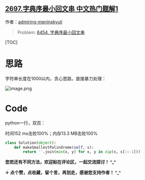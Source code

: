 ## [2697.字典序最小回文串 中文热门题解1](https://leetcode.cn/problems/lexicographically-smallest-palindrome/solutions/100000/bu-yong-shuang-zhi-zhen-bu-qiu-dui-cheng-h1kn)

作者：[admiring-meninskyuli](https://leetcode.cn/u/admiring-meninskyuli)

> Problem: [6454. 字典序最小回文串](https://leetcode.cn/problems/lexicographically-smallest-palindrome/description/)

[TOC]

# 思路

字符串长度在1000以内，贪心思路，直接暴力处理：

![image.png](https://pic.leetcode.cn/1684647613-oiRAkL-image.png)

# Code

python一行，双百：

时间152 ms击败100%；内存13.3 MB击败100%

```Python []
class Solution(object):
    def makeSmallestPalindrome(self, s):
        return ''.join(min(x, y) for x, y in zip(s, s[::-1]))


```

**您若还有不同方法，欢迎贴在评论区，一起交流探讨！ ^_^**

**↓ 点个赞，点收藏，留个言，再划走，感谢您支持作者！ ^_^**